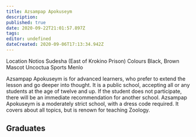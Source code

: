 ```yaml
---
title: Azsampap Apokuseym
description: 
published: true
date: 2020-09-22T21:01:57.897Z
tags: 
editor: undefined
dateCreated: 2020-09-06T17:13:34.942Z
---
```


Location Notios Sudesha (East of Krokino Prison)
Colours Black, Brown
Mascot Uncoctua
Sports Menlo

Azsampap Apokuseym is for advanced learners, who prefer to extend the lesson and go deeper into thought. It is a public school, accepting all or any students at the age of twelve and up. If the student does not participate, there will be an immediate recommendation for another school. Azsampap Apokuseym is a moderately strict school, with a dress code required. It covers about all topics, but is renown for teaching Zoology.

## Graduates